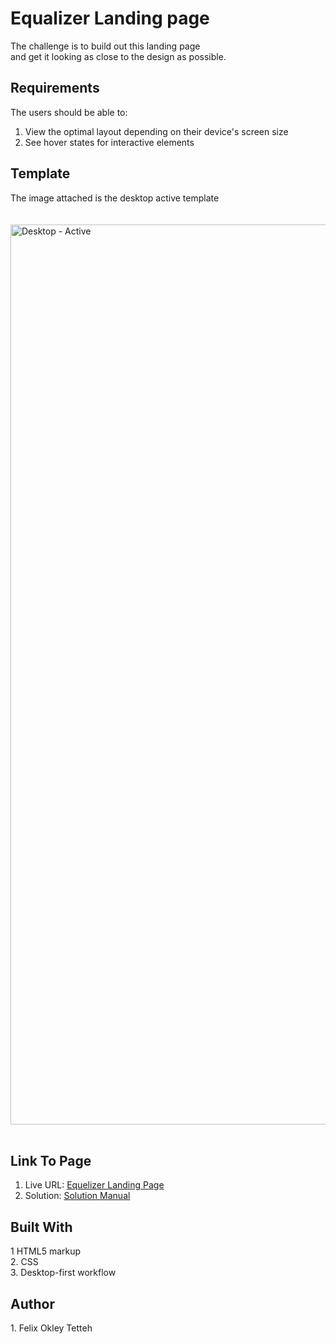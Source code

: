 <h1><PROJECT TITLE: <em>Equalizer Landing page</em></h1> 


The challenge is to build out this landing page<br> 
and get it looking as close to the design as possible.
<br>


<h2>Requirements</h2>

The users should be able to:<br>
1. View the optimal layout depending on their device's screen size<br>
2. See hover states for interactive elements<br>

<h2>Template</h2>
<figcaption>The image attached is the desktop active template </figcaption><br>
<br>
<img width="1440" alt="Desktop - Active" src="https://user-images.githubusercontent.com/103600535/170793941-13fd23e2-056c-48c5-b08c-8d3680d171ee.png">
<br>
<br>

<h2> Link To Page </h2>

  1. Live URL: <a href="https://ftokley.github.io/equalizer/" alt="_blank">Equelizer Landing Page</a><br>
  2. Solution: <a href="https://github.com/FTOkley/equalizer/" alt="_blank">Solution Manual</a>
  
 <h2> Built With </h2>
 1 HTML5 markup<br>
 2. CSS <br>
 3. Desktop-first workflow

<h2> Author</h2>
1. Felix Okley Tetteh
